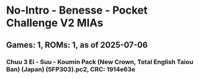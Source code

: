 # No-Intro - Benesse - Pocket Challenge V2 MIAs
## Games: 1, ROMs: 1, as of 2025-07-06

### Chuu 3 Ei - Suu - Koumin Pack (New Crown, Total English Taiou Ban) (Japan) (5FP303).pc2, CRC: 1914e63e
